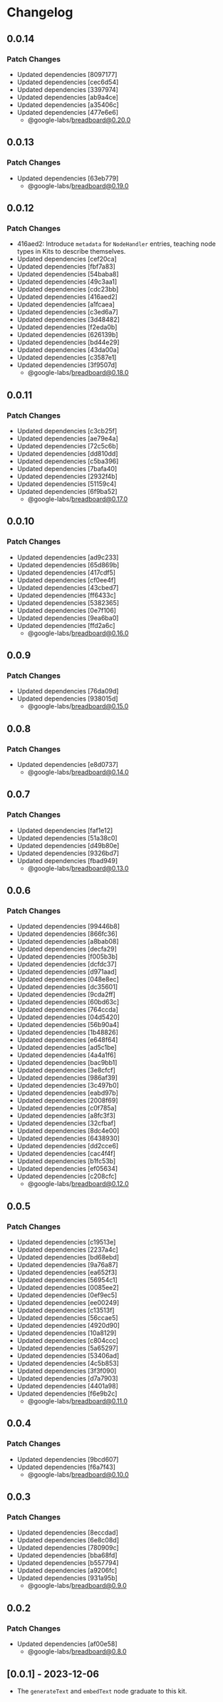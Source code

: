 # Changelog

## 0.0.14

### Patch Changes

- Updated dependencies [8097177]
- Updated dependencies [cec6d54]
- Updated dependencies [3397974]
- Updated dependencies [ab9a4ce]
- Updated dependencies [a35406c]
- Updated dependencies [477e6e6]
  - @google-labs/breadboard@0.20.0

## 0.0.13

### Patch Changes

- Updated dependencies [63eb779]
  - @google-labs/breadboard@0.19.0

## 0.0.12

### Patch Changes

- 416aed2: Introduce `metadata` for `NodeHandler` entries, teaching node types in Kits to describe themselves.
- Updated dependencies [cef20ca]
- Updated dependencies [fbf7a83]
- Updated dependencies [54baba8]
- Updated dependencies [49c3aa1]
- Updated dependencies [cdc23bb]
- Updated dependencies [416aed2]
- Updated dependencies [a1fcaea]
- Updated dependencies [c3ed6a7]
- Updated dependencies [3d48482]
- Updated dependencies [f2eda0b]
- Updated dependencies [626139b]
- Updated dependencies [bd44e29]
- Updated dependencies [43da00a]
- Updated dependencies [c3587e1]
- Updated dependencies [3f9507d]
  - @google-labs/breadboard@0.18.0

## 0.0.11

### Patch Changes

- Updated dependencies [c3cb25f]
- Updated dependencies [ae79e4a]
- Updated dependencies [72c5c6b]
- Updated dependencies [dd810dd]
- Updated dependencies [c5ba396]
- Updated dependencies [7bafa40]
- Updated dependencies [2932f4b]
- Updated dependencies [51159c4]
- Updated dependencies [6f9ba52]
  - @google-labs/breadboard@0.17.0

## 0.0.10

### Patch Changes

- Updated dependencies [ad9c233]
- Updated dependencies [65d869b]
- Updated dependencies [417cdf5]
- Updated dependencies [cf0ee4f]
- Updated dependencies [43cbed7]
- Updated dependencies [ff6433c]
- Updated dependencies [5382365]
- Updated dependencies [0e7f106]
- Updated dependencies [9ea6ba0]
- Updated dependencies [ffd2a6c]
  - @google-labs/breadboard@0.16.0

## 0.0.9

### Patch Changes

- Updated dependencies [76da09d]
- Updated dependencies [938015d]
  - @google-labs/breadboard@0.15.0

## 0.0.8

### Patch Changes

- Updated dependencies [e8d0737]
  - @google-labs/breadboard@0.14.0

## 0.0.7

### Patch Changes

- Updated dependencies [faf1e12]
- Updated dependencies [51a38c0]
- Updated dependencies [d49b80e]
- Updated dependencies [9326bd7]
- Updated dependencies [fbad949]
  - @google-labs/breadboard@0.13.0

## 0.0.6

### Patch Changes

- Updated dependencies [99446b8]
- Updated dependencies [866fc36]
- Updated dependencies [a8bab08]
- Updated dependencies [decfa29]
- Updated dependencies [f005b3b]
- Updated dependencies [dcfdc37]
- Updated dependencies [d971aad]
- Updated dependencies [048e8ec]
- Updated dependencies [dc35601]
- Updated dependencies [9cda2ff]
- Updated dependencies [60bd63c]
- Updated dependencies [764ccda]
- Updated dependencies [04d5420]
- Updated dependencies [56b90a4]
- Updated dependencies [1b48826]
- Updated dependencies [e648f64]
- Updated dependencies [ad5c1be]
- Updated dependencies [4a4a1f6]
- Updated dependencies [bac9bb1]
- Updated dependencies [3e8cfcf]
- Updated dependencies [986af39]
- Updated dependencies [3c497b0]
- Updated dependencies [eabd97b]
- Updated dependencies [2008f69]
- Updated dependencies [c0f785a]
- Updated dependencies [a8fc3f3]
- Updated dependencies [32cfbaf]
- Updated dependencies [8dc4e00]
- Updated dependencies [6438930]
- Updated dependencies [dd2cce6]
- Updated dependencies [cac4f4f]
- Updated dependencies [b1fc53b]
- Updated dependencies [ef05634]
- Updated dependencies [c208cfc]
  - @google-labs/breadboard@0.12.0

## 0.0.5

### Patch Changes

- Updated dependencies [c19513e]
- Updated dependencies [2237a4c]
- Updated dependencies [bd68ebd]
- Updated dependencies [9a76a87]
- Updated dependencies [ea652f3]
- Updated dependencies [56954c1]
- Updated dependencies [0085ee2]
- Updated dependencies [0ef9ec5]
- Updated dependencies [ee00249]
- Updated dependencies [c13513f]
- Updated dependencies [56ccae5]
- Updated dependencies [4920d90]
- Updated dependencies [10a8129]
- Updated dependencies [c804ccc]
- Updated dependencies [5a65297]
- Updated dependencies [53406ad]
- Updated dependencies [4c5b853]
- Updated dependencies [3f3f090]
- Updated dependencies [d7a7903]
- Updated dependencies [4401a98]
- Updated dependencies [f6e9b2c]
  - @google-labs/breadboard@0.11.0

## 0.0.4

### Patch Changes

- Updated dependencies [9bcd607]
- Updated dependencies [f6a7f43]
  - @google-labs/breadboard@0.10.0

## 0.0.3

### Patch Changes

- Updated dependencies [8eccdad]
- Updated dependencies [6e8c08d]
- Updated dependencies [780909c]
- Updated dependencies [bba68fd]
- Updated dependencies [b557794]
- Updated dependencies [a9206fc]
- Updated dependencies [931a95b]
  - @google-labs/breadboard@0.9.0

## 0.0.2

### Patch Changes

- Updated dependencies [af00e58]
  - @google-labs/breadboard@0.8.0

## [0.0.1] - 2023-12-06

- The `generateText` and `embedText` node graduate to this kit.
